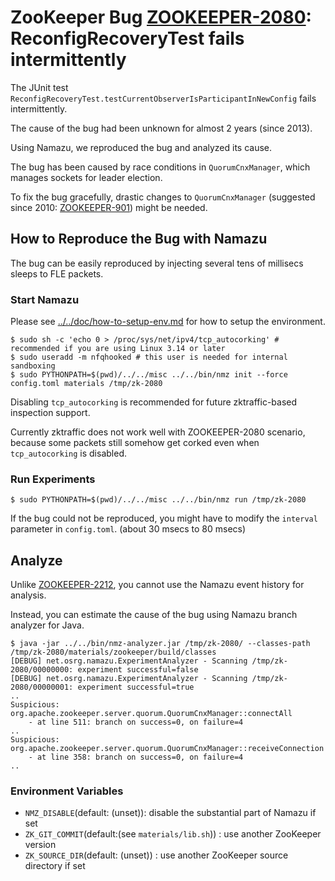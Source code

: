 # ZooKeeper Bug [ZOOKEEPER-2080](https://issues.apache.org/jira/browse/ZOOKEEPER-2080): ReconfigRecoveryTest fails intermittently

The JUnit test `ReconfigRecoveryTest.testCurrentObserverIsParticipantInNewConfig` fails intermittently.

The cause of the bug had been unknown for almost 2 years (since 2013).

Using Namazu, we reproduced the bug and analyzed its cause.

The bug has been caused by race conditions in `QuorumCnxManager`, which manages sockets for leader election.

To fix the bug gracefully, drastic changes to `QuorumCnxManager` (suggested since 2010: [ZOOKEEPER-901](https://issues.apache.org/jira/browse/ZOOKEEPER-901)) might be needed. 

## How to Reproduce the Bug with Namazu

The bug can be easily reproduced by injecting several tens of millisecs sleeps to FLE packets.

### Start Namazu
Please see [../../doc/how-to-setup-env.md](../../doc/how-to-setup-env.md) for how to setup the environment.


	$ sudo sh -c 'echo 0 > /proc/sys/net/ipv4/tcp_autocorking' # recommended if you are using Linux 3.14 or later
	$ sudo useradd -m nfqhooked # this user is needed for internal sandboxing
	$ sudo PYTHONPATH=$(pwd)/../../misc ../../bin/nmz init --force config.toml materials /tmp/zk-2080

Disabling `tcp_autocorking` is recommended for future zktraffic-based inspection support.

Currently zktraffic does not work well with ZOOKEEPER-2080 scenario, because some packets still somehow get corked even when `tcp_autocorking` is disabled.

### Run Experiments

	$ sudo PYTHONPATH=$(pwd)/../../misc ../../bin/nmz run /tmp/zk-2080

If the bug could not be reproduced, you might have to modify the `interval` parameter in `config.toml`. (about 30 msecs to 80 msecs)

## Analyze
Unlike [ZOOKEEPER-2212](../zk-found-2212.ryu/README.md), you cannot use the Namazu event history for analysis.

Instead, you can estimate the cause of the bug using Namazu branch analyzer for Java.

	
	$ java -jar ../../bin/nmz-analyzer.jar /tmp/zk-2080/ --classes-path /tmp/zk-2080/materials/zookeeper/build/classes
	[DEBUG] net.osrg.namazu.ExperimentAnalyzer - Scanning /tmp/zk-2080/00000000: experiment successful=false
	[DEBUG] net.osrg.namazu.ExperimentAnalyzer - Scanning /tmp/zk-2080/00000001: experiment successful=true
	..
	Suspicious: org.apache.zookeeper.server.quorum.QuorumCnxManager::connectAll
		- at line 511: branch on success=0, on failure=4
	..
	Suspicious: org.apache.zookeeper.server.quorum.QuorumCnxManager::receiveConnection
		- at line 358: branch on success=0, on failure=4
	..
	

### Environment Variables

* `NMZ_DISABLE`(default: (unset)): disable the substantial part of Namazu if set
* `ZK_GIT_COMMIT`(default:(see `materials/lib.sh`)) : use another ZooKeeper version
* `ZK_SOURCE_DIR`(default: (unset)) : use another ZooKeeper source directory if set
